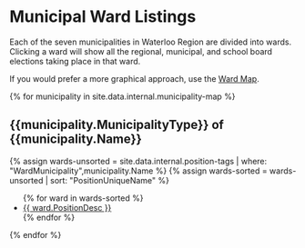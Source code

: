 # Municipal Ward Listings

Each of the seven municipalities in Waterloo Region
are divided into wards. Clicking a ward will show all
the regional, municipal, and school board elections taking place in
that ward. 

If you would prefer a more graphical approach, use the [Ward
Map]({{site.url}}).

{% for municipality in site.data.internal.municipality-map %}
  <h2>{{municipality.MunicipalityType}} of {{municipality.Name}}</h2>

  {% assign wards-unsorted = site.data.internal.position-tags 
    | where: "WardMunicipality",municipality.Name %}
  {% assign wards-sorted = wards-unsorted | sort: "PositionUniqueName" %}

  <ul>
  {% for ward in wards-sorted %}
    <li><a href="./{{ ward.PositionUniqueName }}">{{ ward.PositionDesc }}</a></li>
  {% endfor %}
  </ul>

{% endfor %}


